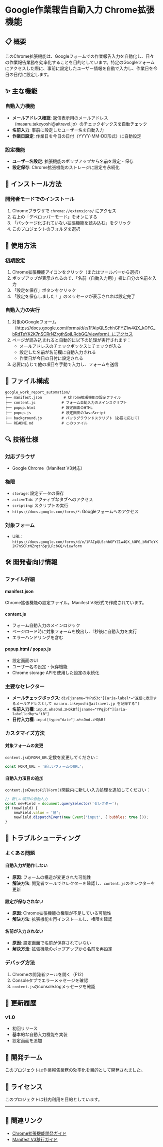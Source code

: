 # Google作業報告自動入力 Chrome拡張機能

## 📋 概要

このChrome拡張機能は、Googleフォームでの作業報告入力を自動化し、日々の作業報告業務を効率化することを目的としています。特定のGoogleフォームにアクセスした際に、事前に設定したユーザー情報を自動で入力し、作業日を今日の日付に設定します。

## ✨ 主な機能

### 自動入力機能
- **メールアドレス確認**: 返信表示用のメールアドレス（masaru.takeyoshi@aitravel.jp）のチェックボックスを自動チェック
- **名前入力**: 事前に設定したユーザー名を自動入力
- **作業日設定**: 作業日を今日の日付（YYYY-MM-DD形式）に自動設定

### 設定機能
- **ユーザー名設定**: 拡張機能のポップアップから名前を設定・保存
- **設定保存**: Chrome拡張機能のストレージに設定を永続化

## 🚀 インストール方法

### 開発者モードでのインストール
1. Chromeブラウザで `chrome://extensions/` にアクセス
2. 右上の「デベロッパーモード」をオンにする
3. 「パッケージ化されていない拡張機能を読み込む」をクリック
4. このプロジェクトのフォルダを選択

## 🔧 使用方法

### 初期設定
1. Chrome拡張機能アイコンをクリック（またはツールバーから選択）
2. ポップアップが表示されるので、「名前（自動入力用）」欄に自分の名前を入力
3. 「設定を保存」ボタンをクリック
4. 「設定を保存しました！」のメッセージが表示されれば設定完了

### 自動入力の実行
1. 対象のGoogleフォーム（https://docs.google.com/forms/d/e/1FAIpQLSchhGFYZ1w4QX_kOFG_bRdTeYK2K7nSCRrNZrgthSpjLRcbGQ/viewform）にアクセス
2. ページが読み込まれると自動的に以下の処理が実行されます：
   - メールアドレスのチェックボックスにチェックが入る
   - 設定した名前が名前欄に自動入力される
   - 作業日が今日の日付に設定される
3. 必要に応じて他の項目を手動で入力し、フォームを送信

## 📁 ファイル構成

```
google_work_report_automation/
├── manifest.json          # Chrome拡張機能の設定ファイル
├── content.js            # フォーム自動入力のメインスクリプト
├── popup.html            # 設定画面のHTML
├── popup.js              # 設定画面のJavaScript
├── background.js         # バックグラウンドスクリプト（必要に応じて）
└── README.md             # このファイル
```

## 🔍 技術仕様

### 対応ブラウザ
- Google Chrome（Manifest V3対応）

### 権限
- `storage`: 設定データの保存
- `activeTab`: アクティブなタブへのアクセス
- `scripting`: スクリプトの実行
- `https://docs.google.com/forms/*`: Googleフォームへのアクセス

### 対象フォーム
- URL: `https://docs.google.com/forms/d/e/1FAIpQLSchhGFYZ1w4QX_kOFG_bRdTeYK2K7nSCRrNZrgthSpjLRcbGQ/viewform`

## 🛠️ 開発者向け情報

### ファイル詳細

#### manifest.json
Chrome拡張機能の設定ファイル。Manifest V3形式で作成されています。

#### content.js
- フォーム自動入力のメインロジック
- ページロード時に対象フォームを検出し、1秒後に自動入力を実行
- エラーハンドリングを含む

#### popup.html / popup.js
- 設定画面のUI
- ユーザー名の設定・保存機能
- Chrome storage APIを使用した設定の永続化

### 主要なセレクター
- **メールチェックボックス**: `div[jsname="MPu53c"][aria-label*="返信に表示するメールアドレスとして masaru.takeyoshi@aitravel.jp を記録する"]`
- **名前入力欄**: `input.whsOnd.zHQkBf[jsname="YPqjbf"][aria-labelledby*="i8"]`
- **日付入力欄**: `input[type="date"].whsOnd.zHQkBf`

### カスタマイズ方法

#### 対象フォームの変更
`content.js`の`FORM_URL`定数を変更してください：
```javascript
const FORM_URL = '新しいフォームのURL';
```

#### 自動入力項目の追加
`content.js`の`autoFillForm()`関数内に新しい入力処理を追加してください：
```javascript
// 新しい項目の自動入力
const newField = document.querySelector('セレクター');
if (newField) {
    newField.value = '値';
    newField.dispatchEvent(new Event('input', { bubbles: true }));
}
```

## 🐛 トラブルシューティング

### よくある問題

#### 自動入力が動作しない
- **原因**: フォームの構造が変更された可能性
- **解決方法**: 開発者ツールでセレクターを確認し、`content.js`のセレクターを更新

#### 設定が保存されない
- **原因**: Chrome拡張機能の権限が不足している可能性
- **解決方法**: 拡張機能を再インストールし、権限を確認

#### 名前が入力されない
- **原因**: 設定画面で名前が保存されていない
- **解決方法**: 拡張機能のポップアップから名前を再設定

### デバッグ方法
1. Chromeの開発者ツールを開く（F12）
2. Consoleタブでエラーメッセージを確認
3. `content.js`のconsole.logメッセージを確認

## 📝 更新履歴

### v1.0
- 初回リリース
- 基本的な自動入力機能を実装
- 設定画面を追加

## 👥 開発チーム

このプロジェクトは作業報告業務の効率化を目的として開発されました。

## 📄 ライセンス

このプロジェクトは社内利用を目的としています。

---

## 🔗 関連リンク

- [Chrome拡張機能開発ガイド](https://developer.chrome.com/docs/extensions/)
- [Manifest V3移行ガイド](https://developer.chrome.com/docs/extensions/mv3/intro/)
